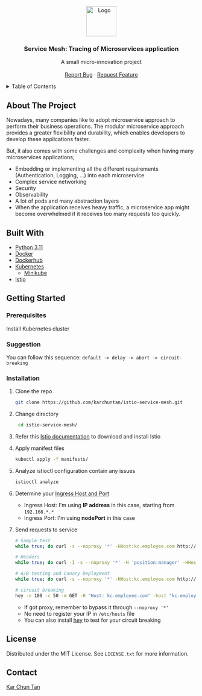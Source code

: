 <div align="center">
  <a href="https://github.com/karchuntan/service-mesh-istio">
    <img src="https://cdn1.iconfinder.com/data/icons/navigation-line-4/64/navigation-14-512.png" alt="Logo" width="80" height="80">
  </a>

  <h3 align="center">Service Mesh: Tracing of Microservices application</h3>

  <p align="center">
    A small micro-innovation project
    <br /><br />
    <a href="https://github.com/karchuntan/istio-service-mesh/issues">Report Bug</a>
    ·
    <a href="https://github.com/karchuntan/istio-service-mesh/issues">Request Feature</a>
  </p>
</div>


<!-- TABLE OF CONTENTS -->
<details>
  <summary>Table of Contents</summary>
  <ol>
    <li>
      <a href="#about-the-project">About The Project</a>
      <ul>
        <li><a href="#built-with">Built With</a></li>
      </ul>
    </li>
    <li>
      <a href="#getting-started">Getting Started</a>
      <ul>
        <li><a href="#prerequisites">Prerequisites</a></li>
        <li><a href="#installation">Installation</a></li>
      </ul>
    </li>
    <li><a href="#license">License</a></li>
    <li><a href="#contact">Contact</a></li>
  </ol>
</details>


<!-- ABOUT THE PROJECT -->
## About The Project

Nowadays, many companies like to adopt microservice approach to perform their business operations. The modular microservice approach provides a greater flexibility and durability, which enables developers to develop these applications faster.

But, it also comes with some challenges and complexity when having many microservices applications;

- Embedding or implementing all the different requirements (Authentication, Logging, …) into each microservice
- Complex service networking
- Security
- Observability
- A lot of pods and many abstraction layers
- When the application receives heavy traffic, a microservice app might become overwhelmed if it receives too many requests too quickly.


<!-- BUILT WITH -->
## Built With

* [Python 3.11](https://www.python.org/)
* [Docker](https://www.docker.com/)
* [Dockerhub](https://hub.docker.com/)
* [Kubernetes](https://kubernetes.io/)
  * [Minikube](https://minikube.sigs.k8s.io/docs/start/)
* [Istio](https://istio.io/)


<!-- GETTING STARTED -->
## Getting Started

### Prerequisites

Install Kubernetes cluster

### Suggestion

You can follow this sequence: `default -> delay -> abort -> circuit-breaking`

### Installation

1. Clone the repo
   ```sh
   git clone https://github.com/karchuntan/istio-service-mesh.git
   ```

2. Change directory
   ```sh
    cd istio-service-mesh/
   ```

3. Refer this [Istio documentation](https://istio.io/latest/docs/setup/getting-started/) to download and install Istio

4. Apply manifest files
   ```sh
   kubectl apply -f manifests/
   ```

5. Analyze istioctl configuration contain any issues
   ```sh
   istioctl analyze
   ```

6. Determine your [Ingress Host and Port](https://istio.io/latest/docs/setup/getting-started/#determining-the-ingress-ip-and-ports)
   - Ingress Host: I'm using **IP address** in this case, starting from `192.168.*.*`
   - Ingress Port: I'm using **nodePort** in this case

7. Send requests to service
   ```bash
   # Sample test
   while true; do curl -s --noproxy '*' -HHost:kc.employee.com http://192.168.122.69:30282; sleep 1; done

   # Headers
   while true; do curl -I -s --noproxy '*' -H 'position:manager' -HHost:kc.employee.com http://192.168.122.69:30282; sleep 1; done

   # A/B testing and Canary Deployment
   while true; do curl -s --noproxy '*' -HHost:kc.employee.com http://192.168.122.69:30282 | grep 'opacity-75 text-' | head -n1; sleep 1; done

   # circuit breaking
   hey -n 100 -c 50 -m GET -H "Host: kc.employee.com" -host "kc.employee.com" http://192.168.122.69:30282/home
   ```
    - If got proxy, remember to bypass it through `--noproxy '*'`
    - No need to register your IP in `/etc/hosts` file
    - You can also install [hey](https://github.com/rakyll/hey) to test for your circuit breaking


<!-- LICENSE -->
## License

Distributed under the MIT License. See `LICENSE.txt` for more information.


<!-- CONTACT -->
## Contact

[Kar Chun Tan](karchuntan.1999@gmail.com)
